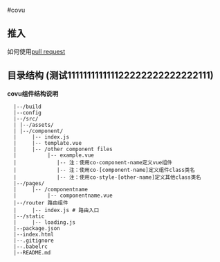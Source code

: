#covu

## 推入

如何使用[pull request](https://github.com/koringz/covu/blob/master/pull%20request.md)


## 目录结构 (测试111111111111122222222222222111)

**covu组件结构说明**
```
  |--/build
  |--config
  |--/src/
  |	|--/assets/
  |	|--/component/
  |		|-- index.js
  |		|-- template.vue
  |		|-- /other component files
  |			 |-- example.vue
  |			  	|-- 注：使用co-component-name定义vue组件
  |			  	|-- 注：使用co-[component-name]定义组件class类名
  |			  	|-- 注：使用co-style-[other-name]定义其他class类名
  |--/pages/
  |		|-- /componentname
  |			 |-- componentname.vue
  |--/router 路由组件
  |		|-- index.js # 路由入口
  |--/static
  |		|-- loading.js
  |--package.json
  |--index.html
  |--.gitignore
  |--.babelrc
  |--README.md

```		
